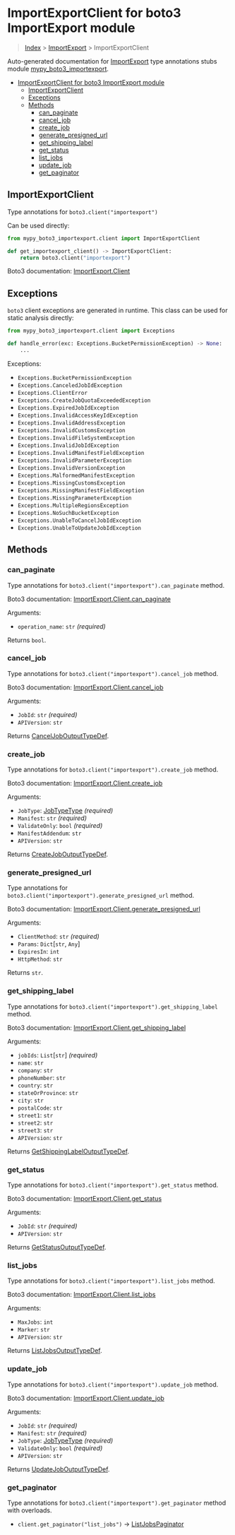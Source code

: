# ImportExportClient for boto3 ImportExport module

> [Index](..) > [ImportExport](.) > ImportExportClient

Auto-generated documentation for
[ImportExport](https://boto3.amazonaws.com/v1/documentation/api/1.17.78/reference/services/importexport.html#ImportExport)
type annotations stubs module
[mypy_boto3_importexport](https://pypi.org/project/mypy-boto3-importexport/).

- [ImportExportClient for boto3 ImportExport module](#importexportclient-for-boto3-importexport-module)
  - [ImportExportClient](#importexportclient)
  - [Exceptions](#exceptions)
  - [Methods](#methods)
    - [can_paginate](#can_paginate)
    - [cancel_job](#cancel_job)
    - [create_job](#create_job)
    - [generate_presigned_url](#generate_presigned_url)
    - [get_shipping_label](#get_shipping_label)
    - [get_status](#get_status)
    - [list_jobs](#list_jobs)
    - [update_job](#update_job)
    - [get_paginator](#get_paginator)

## ImportExportClient

Type annotations for `boto3.client("importexport")`

Can be used directly:

```python
from mypy_boto3_importexport.client import ImportExportClient

def get_importexport_client() -> ImportExportClient:
    return boto3.client("importexport")
```

Boto3 documentation:
[ImportExport.Client](https://boto3.amazonaws.com/v1/documentation/api/1.17.78/reference/services/importexport.html#ImportExport.Client)

## Exceptions

`boto3` client exceptions are generated in runtime. This class can be used for
static analysis directly:

```python
from mypy_boto3_importexport.client import Exceptions

def handle_error(exc: Exceptions.BucketPermissionException) -> None:
    ...
```

Exceptions:

- `Exceptions.BucketPermissionException`
- `Exceptions.CanceledJobIdException`
- `Exceptions.ClientError`
- `Exceptions.CreateJobQuotaExceededException`
- `Exceptions.ExpiredJobIdException`
- `Exceptions.InvalidAccessKeyIdException`
- `Exceptions.InvalidAddressException`
- `Exceptions.InvalidCustomsException`
- `Exceptions.InvalidFileSystemException`
- `Exceptions.InvalidJobIdException`
- `Exceptions.InvalidManifestFieldException`
- `Exceptions.InvalidParameterException`
- `Exceptions.InvalidVersionException`
- `Exceptions.MalformedManifestException`
- `Exceptions.MissingCustomsException`
- `Exceptions.MissingManifestFieldException`
- `Exceptions.MissingParameterException`
- `Exceptions.MultipleRegionsException`
- `Exceptions.NoSuchBucketException`
- `Exceptions.UnableToCancelJobIdException`
- `Exceptions.UnableToUpdateJobIdException`

## Methods

### can_paginate

Type annotations for `boto3.client("importexport").can_paginate` method.

Boto3 documentation:
[ImportExport.Client.can_paginate](https://boto3.amazonaws.com/v1/documentation/api/1.17.78/reference/services/importexport.html#ImportExport.Client.can_paginate)

Arguments:

- `operation_name`: `str` *(required)*

Returns `bool`.

### cancel_job

Type annotations for `boto3.client("importexport").cancel_job` method.

Boto3 documentation:
[ImportExport.Client.cancel_job](https://boto3.amazonaws.com/v1/documentation/api/1.17.78/reference/services/importexport.html#ImportExport.Client.cancel_job)

Arguments:

- `JobId`: `str` *(required)*
- `APIVersion`: `str`

Returns [CancelJobOutputTypeDef](./type_defs.md#canceljoboutputtypedef).

### create_job

Type annotations for `boto3.client("importexport").create_job` method.

Boto3 documentation:
[ImportExport.Client.create_job](https://boto3.amazonaws.com/v1/documentation/api/1.17.78/reference/services/importexport.html#ImportExport.Client.create_job)

Arguments:

- `JobType`: [JobTypeType](./literals.md#jobtypetype) *(required)*
- `Manifest`: `str` *(required)*
- `ValidateOnly`: `bool` *(required)*
- `ManifestAddendum`: `str`
- `APIVersion`: `str`

Returns [CreateJobOutputTypeDef](./type_defs.md#createjoboutputtypedef).

### generate_presigned_url

Type annotations for `boto3.client("importexport").generate_presigned_url`
method.

Boto3 documentation:
[ImportExport.Client.generate_presigned_url](https://boto3.amazonaws.com/v1/documentation/api/1.17.78/reference/services/importexport.html#ImportExport.Client.generate_presigned_url)

Arguments:

- `ClientMethod`: `str` *(required)*
- `Params`: `Dict`\[`str`, `Any`\]
- `ExpiresIn`: `int`
- `HttpMethod`: `str`

Returns `str`.

### get_shipping_label

Type annotations for `boto3.client("importexport").get_shipping_label` method.

Boto3 documentation:
[ImportExport.Client.get_shipping_label](https://boto3.amazonaws.com/v1/documentation/api/1.17.78/reference/services/importexport.html#ImportExport.Client.get_shipping_label)

Arguments:

- `jobIds`: `List`\[`str`\] *(required)*
- `name`: `str`
- `company`: `str`
- `phoneNumber`: `str`
- `country`: `str`
- `stateOrProvince`: `str`
- `city`: `str`
- `postalCode`: `str`
- `street1`: `str`
- `street2`: `str`
- `street3`: `str`
- `APIVersion`: `str`

Returns
[GetShippingLabelOutputTypeDef](./type_defs.md#getshippinglabeloutputtypedef).

### get_status

Type annotations for `boto3.client("importexport").get_status` method.

Boto3 documentation:
[ImportExport.Client.get_status](https://boto3.amazonaws.com/v1/documentation/api/1.17.78/reference/services/importexport.html#ImportExport.Client.get_status)

Arguments:

- `JobId`: `str` *(required)*
- `APIVersion`: `str`

Returns [GetStatusOutputTypeDef](./type_defs.md#getstatusoutputtypedef).

### list_jobs

Type annotations for `boto3.client("importexport").list_jobs` method.

Boto3 documentation:
[ImportExport.Client.list_jobs](https://boto3.amazonaws.com/v1/documentation/api/1.17.78/reference/services/importexport.html#ImportExport.Client.list_jobs)

Arguments:

- `MaxJobs`: `int`
- `Marker`: `str`
- `APIVersion`: `str`

Returns [ListJobsOutputTypeDef](./type_defs.md#listjobsoutputtypedef).

### update_job

Type annotations for `boto3.client("importexport").update_job` method.

Boto3 documentation:
[ImportExport.Client.update_job](https://boto3.amazonaws.com/v1/documentation/api/1.17.78/reference/services/importexport.html#ImportExport.Client.update_job)

Arguments:

- `JobId`: `str` *(required)*
- `Manifest`: `str` *(required)*
- `JobType`: [JobTypeType](./literals.md#jobtypetype) *(required)*
- `ValidateOnly`: `bool` *(required)*
- `APIVersion`: `str`

Returns [UpdateJobOutputTypeDef](./type_defs.md#updatejoboutputtypedef).

### get_paginator

Type annotations for `boto3.client("importexport").get_paginator` method with
overloads.

- `client.get_paginator("list_jobs")` ->
  [ListJobsPaginator](./paginators.md#listjobspaginator)
